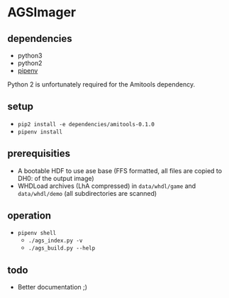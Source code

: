 # AGSImager

## dependencies
- python3
- python2
- [pipenv](https://pipenv.readthedocs.io)

Python 2 is unfortunately required for the Amitools dependency.

## setup
- `pip2 install -e dependencies/amitools-0.1.0`
- `pipenv install`

## prerequisities
- A bootable HDF to use ase base (FFS formatted, all files are copied to DH0: of the output image)
- WHDLoad archives (LhA compressed) in `data/whdl/game` and `data/whdl/demo` (all subdirectories are scanned)

## operation
- `pipenv shell`
  - `./ags_index.py -v`
  - `./ags_build.py --help`

## todo
- Better documentation ;)
